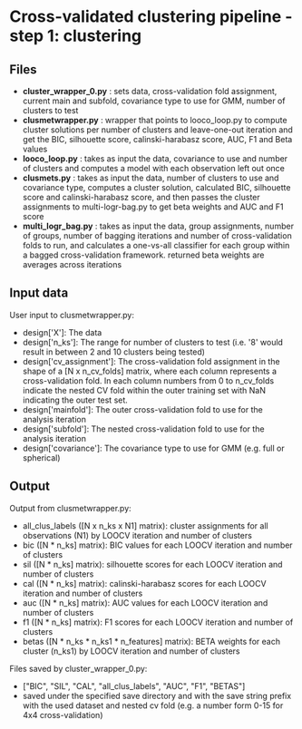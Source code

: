 Cross-validated clustering pipeline - step 1: clustering
=======================================

Files
-----

* **cluster_wrapper_0.py** : sets data, cross-validation fold assignment, current main and subfold, covariance type to use for GMM, number of clusters to test
* **clusmetwrapper.py** : wrapper that points to looco_loop.py to compute cluster solutions per number of clusters and leave-one-out iteration and get the BIC, silhouette score, calinski-harabasz score, AUC, F1 and Beta values
* **looco_loop.py** : takes as input the data, covariance to use and number of clusters and computes a model with each observation left out once
* **clusmets.py** : takes as input the data, number of clusters to use and covariance type, computes a cluster solution, calculated BIC, silhouette score and calinski-harabasz score, and then passes the cluster assignments to multi-logr-bag.py to get beta weights and AUC and F1 score
* **multi_logr_bag.py** : takes as input the data, group assignments, number of groups, number of bagging iterations and number of cross-validation folds to run, and calculates a one-vs-all classifier for each group within a bagged cross-validation framework. returned beta weights are averages across iterations

Input data
----------

User input to clusmetwrapper.py:
* design['X']: The data
* design['n_ks']: The range for number of clusters to test (i.e. '8' would result in between 2 and 10 clusters being tested)
* design['cv_assignment']: The cross-validation fold assignment in the shape of a [N x n_cv_folds] matrix, where each column represents a cross-validation fold. In each column numbers from 0 to n_cv_folds indicate the nested CV fold within the outer training set with NaN indicating the outer test set.
* design['mainfold']: The outer cross-validation fold to use for the analysis iteration
* design['subfold']: The nested cross-validation fold to use for the analysis iteration
* design['covariance']: The covariance type to use for GMM (e.g. full or spherical)

Output 
-------------------

Output from clusmetwrapper.py:
* all_clus_labels ([N x n_ks x N1] matrix): cluster assignments for all observations (N1) by LOOCV iteration and number of clusters
* bic ([N * n_ks] matrix): BIC values for each LOOCV iteration and number of clusters
* sil ([N * n_ks] matrix): silhouette scores for each LOOCV iteration and number of clusters
* cal ([N * n_ks] matrix): calinski-harabasz scores for each LOOCV iteration and number of clusters
* auc ([N * n_ks] matrix): AUC values for each LOOCV iteration and number of clusters
* f1 ([N * n_ks] matrix): F1 scores for each LOOCV iteration and number of clusters
* betas ([N * n_ks * n_ks1 * n_features] matrix): BETA weights for each cluster (n_ks1) by LOOCV iteration and number of clusters

Files saved by cluster_wrapper_0.py:
* ["BIC", "SIL", "CAL", "all_clus_labels", "AUC", "F1", "BETAS"]
* saved under the specified save directory and with the save string prefix with the used dataset and nested cv fold (e.g. a number form 0-15 for 4x4 cross-validation)
